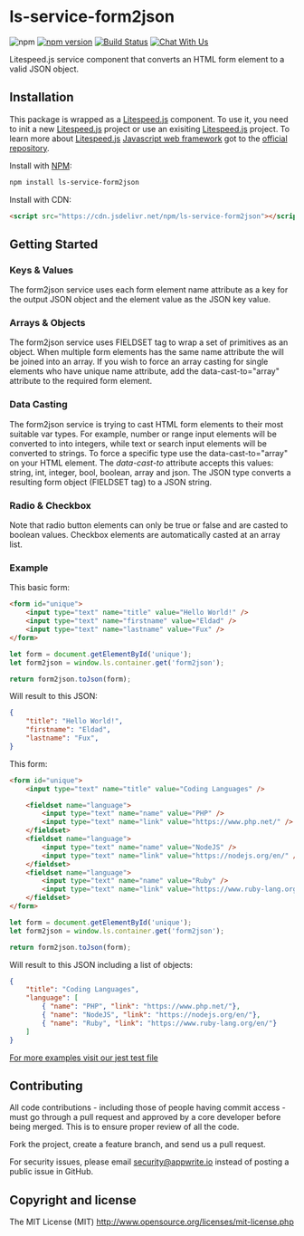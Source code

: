 # ls-service-form2json

![npm](https://img.shields.io/npm/dt/litespeed.js.svg)
[![npm version](https://badge.fury.io/js/ls-service-form2json.svg)](https://badge.fury.io/js/ls-service-form2json)
[![Build Status](https://travis-ci.org/litespeed-js/ls-service-form2json.svg?branch=master)](https://travis-ci.org/litespeed-js/ls-service-form2json)
[![Chat With Us](https://img.shields.io/gitter/room/litespeed-js/community.svg)](https://gitter.im/litespeed-js/community?utm_source=share-link&utm_medium=link&utm_campaign=share-link)

Litespeed.js service component that converts an HTML form element to a valid JSON object.

## Installation

This package is wrapped as a [Litespeed.js](https://github.com/litespeed-js/litespeed.js) component. To use it, you need to init a new [Litespeed.js](https://github.com/litespeed-js/litespeed.js) project or use an exisiting [Litespeed.js](https://github.com/litespeed-js/litespeed.js) project. To learn more about [Litespeed.js](https://github.com/litespeed-js/litespeed.js) [Javascript web framework](https://github.com/litespeed-js/litespeed.js) got to the [official repository](https://github.com/litespeed-js/litespeed.js).

Install with [NPM](https://www.npmjs.com/):

```bash
npm install ls-service-form2json
```

Install with CDN:
```html
<script src="https://cdn.jsdelivr.net/npm/ls-service-form2json"></script>
```

## Getting Started

### Keys & Values

The form2json service uses each form element name attribute as a key for the output JSON object and the element value as the JSON key value.

### Arrays & Objects

The form2json service uses FIELDSET tag to wrap a set of primitives as an object. When multiple form elements has the same name attribute the will be joined into an array. If you wish to force an array casting for single elements who have unique name attribute, add the data-cast-to="array" attribute to the required form element.

### Data Casting

The form2json service is trying to cast HTML form elements to their most suitable var types. For example, number or range input elements will be converted to into integers, while text or search input elements will be converted to strings. To force a specific type use the data-cast-to="array" on your HTML element. The *data-cast-to* attribute accepts this values: string, int, integer, bool, boolean, array and json. The JSON type converts a resulting form object (FIELDSET tag) to a JSON string.

### Radio & Checkbox

Note that radio button elements can only be true or false and are casted to boolean values. Checkbox elements are automatically casted at an array list.

### Example

This basic form:
```html
<form id="unique">
    <input type="text" name="title" value="Hello World!" />
    <input type="text" name="firstname" value="Eldad" />
    <input type="text" name="lastname" value="Fux" />
</form>
```

```js
let form = document.getElementById('unique');
let form2json = window.ls.container.get('form2json');

return form2json.toJson(form);
```

Will result to this JSON:
```json
{
    "title": "Hello World!",
    "firstname": "Eldad",
    "lastname": "Fux",
}
```

This form:
```html
<form id="unique">
    <input type="text" name="title" value="Coding Languages" />

    <fieldset name="language">
        <input type="text" name="name" value="PHP" />
        <input type="text" name="link" value="https://www.php.net/" />
    </fieldset>
    <fieldset name="language">
        <input type="text" name="name" value="NodeJS" />
        <input type="text" name="link" value="https://nodejs.org/en/" />
    </fieldset>
    <fieldset name="language">
        <input type="text" name="name" value="Ruby" />
        <input type="text" name="link" value="https://www.ruby-lang.org/en/" />
    </fieldset>
</form>
```

```js
let form = document.getElementById('unique');
let form2json = window.ls.container.get('form2json');

return form2json.toJson(form);
```

Will result to this JSON including a list of objects:
```json
{
    "title": "Coding Languages",
    "language": [
        { "name": "PHP", "link": "https://www.php.net/"},
        { "name": "NodeJS", "link": "https://nodejs.org/en/"},
        { "name": "Ruby", "link": "https://www.ruby-lang.org/en/"}
    ]
}
```

[For more examples visit our jest test file](/tests/form2json.test.js)

## Contributing

All code contributions - including those of people having commit access - must go through a pull request and approved by a core developer before being merged. This is to ensure proper review of all the code.

Fork the project, create a feature branch, and send us a pull request.

For security issues, please email security@appwrite.io instead of posting a public issue in GitHub.

## Copyright and license

The MIT License (MIT) http://www.opensource.org/licenses/mit-license.php

